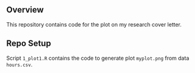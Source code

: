 ## Overview

This repository contains code for the plot on my research cover letter.

## Repo Setup

Script `1_plot1.R` contains the code to generate plot `myplot.png` from data `hours.csv`.
